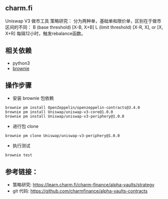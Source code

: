 ## charm.fi
 Uniswap V3 做市工具
策略研究：
分为两种单，基础单和限价单，区别在于做市区间的不同：
B (base threshold)   [X-B, X+B]
L (limit threshold)   [X-R, X], or [X, X+R]
每隔12小时，触发rebalance函数。

## 相关依赖  
- python3 
- [brownie](https://eth-brownie.readthedocs.io/en/stable/toctree.html)

## 操作步骤  
- 安装 brownie 包依赖 
```
brownie pm install OpenZeppelin/openzeppelin-contracts@3.4.0
brownie pm install Uniswap/uniswap-v3-core@1.0.0
brownie pm install Uniswap/uniswap-v3-periphery@1.0.0
```

- 进行包 clone 
```
brownie pm clone Uniswap/uniswap-v3-periphery@1.0.0
```

- 执行测试  
```
brownie test 
```


## 参考链接：
- 策略研究: https://learn.charm.fi/charm-finance/alpha-vaults/strategy  
- git 代码: https://github.com/charmfinance/alpha-vaults-contracts 